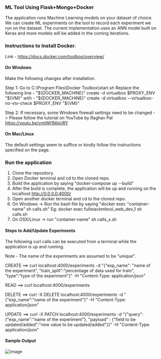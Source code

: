 
### ML Tool Using Flask+Mongo+Docker

The application runs Machine Learning models on your dataset of choice. We can create ML experiments on the tool to record each experiment we run on the dataset. The current implementation uses an ANN model built on Keras and more models will be added in the coming iterations.

### Instructions to Install Docker.
Link - https://docs.docker.com/toolbox/overview/

#### On Windows
Make the following changes after installation. 

Step 1:
Go to C:\Program Files\Docker Toolbox\start.sh
Replace the following line -
"${DOCKER_MACHINE}" create -d virtualbox $PROXY_ENV "${VM}"
with - 
"${DOCKER_MACHINE}" create -d virtualbox --virtualbox-no-vtx-check $PROXY_ENV "${VM}"

Step 2:
If necessary, some Windows firewall settings need to be changed - > Please follow the tutorial on YouTube by Raghav Pal
https://youtu.be/ymlWt1MqURY

#### On Mac/Linux
The default settings seem to suffice or kindly follow the instructions specified on the page. 

### Run the application 

1. Clone the repository.
2. Open Docker terminal and cd to the cloned repo.
3. Build the application by saying "docker-compose up --build"
4. After the build is complete, the application will be up and running on the localhost http://0.0.0.0:4000/
5. Open another docker terminal and cd to the cloned repo.
6. On Windows -> Run the bash file by saying "docker exec "container-name" sh calls.sh" Eg: docker exec fullstackmltool_web_dev_1 sh calls.sh
7. On OSX/Linux -> run "container-name" sh calls_x.sh


#### Steps to Add/Update Experiments

The following curl calls can be executed from a terminal while the application is up and running. 

Note - The name of the experiments are assumed to be "unique".

CREATE ==> curl localhost:4000/experiments -d "{\"exp_name\": \"name of the experiment\", \"train_split\":\"percentage of data used for train\", \"type\":\"type of the experiment\"}" -H "Content-Type: application/json"

READ ==> curl localhost:4000/experiments

DELETE ==> curl -X DELETE localhost:4000/experiments -d "{\"exp_name\":\"name of the experiment\"}" -H "Content-Type: application/json"

UPDATE ==> curl -X PATCH localhost:4000/experiments -d "{\"query\": {\"exp_name\":\"name of the experiment\"}, \"payload\" : {\"field to be updated/added\":\"new value to be updated/added\"}}" -H "Content-Type: application/json"

#### Sample Output
![image](https://user-images.githubusercontent.com/15122503/45110557-9f990980-b110-11e8-8bfe-620f4b2961d3.png)


